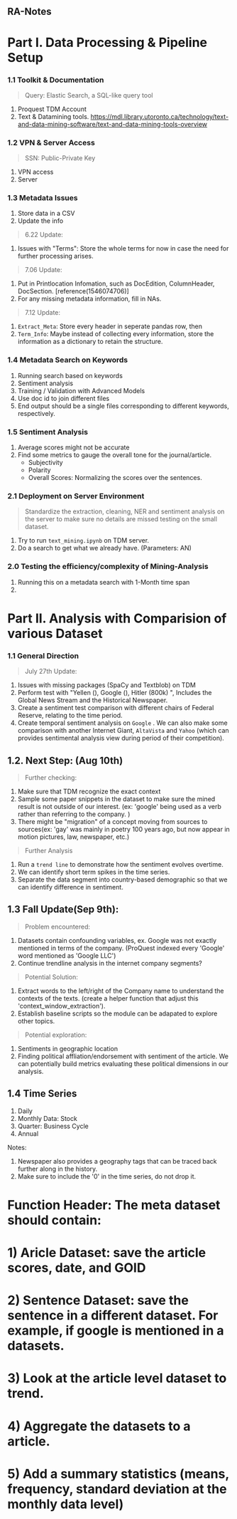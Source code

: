 ## RA-Notes

# Part I. Data Processing & Pipeline Setup

### 1.1 Toolkit & Documentation

> Query: Elastic Search, a SQL-like query tool
1. Proquest TDM Account
2. Text & Datamining tools. https://mdl.library.utoronto.ca/technology/text-and-data-mining-software/text-and-data-mining-tools-overview

   
### 1.2  VPN & Server Access

> SSN: Public-Private Key

1. VPN access
2. Server

### 1.3 Metadata Issues

1. Store data in a CSV
2. Update the info 

> 6.22 Update: 
1. Issues with "Terms": Store the whole terms for now in case the need for further processing arises. 

> 7.06 Update:
1. Put in Printlocation Infomation, such as DocEdition, ColumnHeader, DocSection. [reference(1546074706)]
2. For any missing metadata information, fill in NAs. 

> 7.12 Update:
1. `Extract_Meta`: Store every header in seperate pandas row, then 
2. `Term_Info`: Maybe instead of collecting every information, store the information as a dictionary to retain the structure. 

### 1.4 Metadata Search on Keywords

1. Running search based on keywords
2. Sentiment analysis
3. Training / Validation with Advanced Models
4. Use doc id to join different files
5. End output should be a single files corresponding to different keywords, respectively.

### 1.5 Sentiment Analysis

1. Average scores might not be accurate 
2. Find some metrics to gauge the overall tone for the journal/article. 
    - Subjectivity
    - Polarity
    - Overall Scores: Normalizing the scores over the sentences. 

### 2.1 Deployment on Server Environment

> Standardize the extraction, cleaning, NER and sentiment analysis on the server to make sure no details are missed testing on the small dataset.
1. Try to run `text_mining.ipynb` on TDM server. 
2. Do a search to get what we already have. (Parameters: AN)


### 2.0 Testing the efficiency/complexity of Mining-Analysis

1. Running this on a metadata search with 1-Month time span
2. 

# Part II. Analysis with Comparision of various Dataset

### 1.1 General Direction
> July 27th Update: 
1. Issues with missing packages (SpaCy and Textblob) on TDM
2. Perform test with "Yellen (), Google (), Hitler (800k) ", Includes the Global News Stream and the Historical Newspaper. 
3. Create a sentiment test comparison with different chairs of Federal Reserve, relating to the time period. 
4. Create temporal sentiment analysis on `Google` . We can also make some comparison with another Internet Giant, `AltaVista` and `Yahoo` (which can provides sentimental analysis view during period of their competition). 

## 1.2. Next Step: (Aug 10th)
> Further checking:
1. Make sure that TDM recognize the exact context
2. Sample some paper snippets in the dataset to make sure the mined result is not outside of our interest. (ex: 'google' being used as a verb rather than referring to the company. )
3. There might be "migration" of a concept moving from sources to sources(ex: 'gay' was mainly in poetry 100 years ago, but now appear in motion pictures, law, newspaper, etc.)

> Further Analysis
1. Run a `trend line` to demonstrate how the sentiment evolves overtime. 
2. We can identify short term spikes in the time series. 
3. Separate the data segment into country-based demographic so that we can identify difference in sentiment. 

## 1.3 Fall Update(Sep 9th):

> Problem encountered:
1. Datasets contain confounding variables, ex. Google was not exactly mentioned in terms of the company. (ProQuest indexed every 'Google' word mentioned as 'Google LLC')
2. Continue trendline analysis in the internet company segments?

> Potential Solution:
1. Extract words to the left/right of the Company name to understand the contexts of the texts. (create a helper function that adjust this 'context_window_extraction'). 
2. Establish baseline scripts so the module can be adapated to explore other topics. 

> Potential exploration:
1. Sentiments in geographic location
2. Finding political affliation/endorsement with sentiment of the article. We can potentially build metrics evaluating these political dimensions in our analysis. 

## 1.4 Time Series

1. Daily
2. Monthly Data: Stock
3. Quarter: Business Cycle
4. Annual

Notes: 
1. Newspaper also provides a geography tags that can be traced back further along in the history. 
2. Make sure to include the '0' in the time series, do not drop it.  

# Function Header: The meta dataset should contain:
# 1) Aricle Dataset: save the article scores, date, and GOID
# 2) Sentence Dataset: save the sentence in a different dataset. For example, if google is mentioned in a datasets.
# 3) Look at the article level dataset to trend. 
# 4) Aggregate the datasets to a article. 
# 5) Add a summary statistics (means, frequency, standard deviation at the monthly data level)